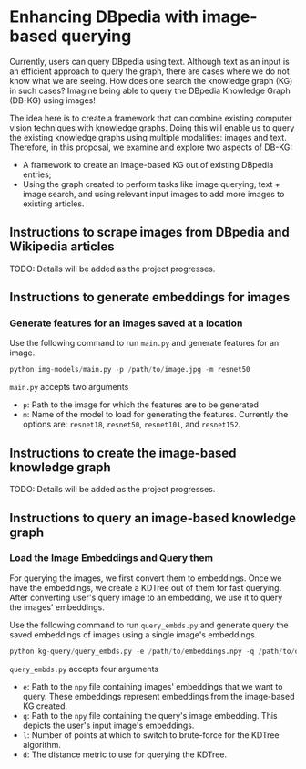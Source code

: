 # Enhancing DBpedia with image-based querying

Currently, users can query DBpedia using text. Although text as an input is an efficient approach to query the graph, there are cases where we do not know what we are seeing. How does one search the knowledge graph (KG) in such cases? Imagine being able to query the DBpedia Knowledge Graph (DB-KG) using images!

The idea here is to create a framework that can combine existing computer vision techniques with knowledge graphs. Doing this will enable us to query the existing knowledge graphs using multiple modalities: images and text. Therefore, in this proposal, we examine and explore two aspects of DB-KG:

-  A framework to create an image-based KG out of existing DBpedia entries;
- Using the graph created to perform tasks like image querying, text + image search, and using relevant input images to add more images to existing articles.

## Instructions to scrape images from DBpedia and Wikipedia articles

TODO: Details will be added as the project progresses.

## Instructions to generate embeddings for images

### Generate features for an images saved at a location
Use the following command to run `main.py` and generate features for an image.

```python
python img-models/main.py -p /path/to/image.jpg -m resnet50
```

`main.py` accepts two arguments
- `p`: Path to the image for which the features are to be generated
- `m`: Name of the model to load for generating the features. Currently the options are: `resnet18`, `resnet50`, `resnet101`, and `resnet152`.

## Instructions to create the image-based knowledge graph

TODO: Details will be added as the project progresses.

## Instructions to query an image-based knowledge graph

### Load the Image Embeddings and Query them

For querying the images, we first convert them to embeddings. Once we have the embeddings, we create a KDTree out of them for fast querying.
After converting user's query image to an embedding, we use it to query the images' embeddings.

Use the following command to run `query_embds.py` and generate query the saved embeddings of images using a single image's embeddings.

```python
python kg-query/query_embds.py -e /path/to/embeddings.npy -q /path/to/query.npy -l 30 -d euclidean
```

`query_embds.py` accepts four arguments
- `e`: Path to the `npy` file containing images' embeddings that we want to query. These embeddings represent embeddings from the image-based KG created.
- `q`: Path to the `npy` file containing the query's image embedding. This depicts the user's input image's embeddings.
- `l`: Number of points at which to switch to brute-force for the KDTree algorithm.
- `d`: The distance metric to use for querying the KDTree.
